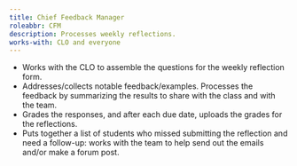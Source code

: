 ```yaml
---
title: Chief Feedback Manager
roleabbr: CFM
description: Processes weekly reflections.
works-with: CLO and everyone
---
```


* Works with the CLO to assemble the questions for the weekly reflection form.
* Addresses/collects notable feedback/examples. Processes the feedback by summarizing the results to share with the class and with the team.
* Grades the responses, and after each due date, uploads the grades for the reflections.
* Puts together a list of students who missed submitting the reflection and need a follow-up: works with the team to help send out the emails and/or make a forum post.



